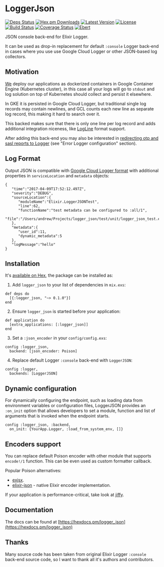 # LoggerJson

[![Deps Status](https://beta.hexfaktor.org/badge/all/github/Nebo15/logger_json.svg)](https://beta.hexfaktor.org/github/Nebo15/logger_json) [![Hex.pm Downloads](https://img.shields.io/hexpm/dw/logger_json.svg?maxAge=3600)](https://hex.pm/packages/logger_json) [![Latest Version](https://img.shields.io/hexpm/v/logger_json.svg?maxAge=3600)](https://hex.pm/packages/logger_json) [![License](https://img.shields.io/hexpm/l/logger_json.svg?maxAge=3600)](https://hex.pm/packages/logger_json) [![Build Status](https://travis-ci.org/Nebo15/logger_json.svg?branch=master)](https://travis-ci.org/Nebo15/logger_json) [![Coverage Status](https://coveralls.io/repos/github/Nebo15/logger_json/badge.svg?branch=master)](https://coveralls.io/github/Nebo15/logger_json?branch=master) [![Ebert](https://ebertapp.io/github/Nebo15/logger_json.svg)](https://ebertapp.io/github/Nebo15/logger_json)

JSON console back-end for Elixir Logger.

It can be used as drop-in replacement for default `:console` Logger back-end in cases where you use
use Google Cloud Logger or other JSON-based log collectors.

## Motivation

[We](https://github.com/Nebo15) deploy our applications as dockerized containers in Google Container Engine (Kubernetes cluster), in this case all your logs will go to `stdout` and log solution on top of Kubernetes should collect and persist it elsewhere.

In GKE it is persisted in Google Cloud Logger, but traditional single log records may contain newlines, and GCL counts each new line as separate log record, this making it hard to search over it.

This backed makes sure that there is only one line per log record and adds additional integration niceness, like [LogLine](https://cloud.google.com/logging/docs/reference/v1beta3/rest/v1beta3/LogLine) format support.

After adding this back-end you may also be interested in [redirecting otp and sasl reports to Logger](https://hexdocs.pm/logger/Logger.html#error-logger-configuration) (see "Error Logger configuration" section).

## Log Format

Output JSON is compatible with
[Google Cloud Logger format](https://cloud.google.com/logging/docs/reference/v1beta3/rest/v1beta3/LogLine) with
additional properties in `serviceLocation` and `metadata` objects:

  ```
  {
     "time":"2017-04-09T17:52:12.497Z",
     "severity":"DEBUG",
     "sourceLocation":{
        "moduleName":"Elixir.LoggerJSONTest",
        "line":62,
        "functionName":"test metadata can be configured to :all/1",
        "file":"/Users/andrew/Projects/logger_json/test/unit/logger_json_test.exs"
     },
     "metadata":{
        "user_id":11,
        "dynamic_metadata":5
     },
     "logMessage":"hello"
  }
  ```

## Installation

It's [available on Hex](https://hex.pm/packages/logger_json), the package can be installed as:

  1. Add `logger_json` to your list of dependencies in `mix.exs`:

    def deps do
      [{:logger_json, "~> 0.1.0"}]
    end

  2. Ensure `logger_json` is started before your application:

    def application do
      [extra_applications: [:logger_json]]
    end

  3. Set a `:json_encoder` in your `config/config.exs`:

    config :logger_json,
      backend: [json_encoder: Poison]

  4. Replace default Logger `:console` back-end with `LoggerJSON`:

    config :logger,
      backends: [LoggerJSON]

## Dynamic configuration

For dynamically configuring the endpoint, such as loading data
from environment variables or configuration files, LoggerJSON provides
an `:on_init` option that allows developers to set a module, function
and list of arguments that is invoked when the endpoint starts.

    config :logger_json, :backend,
      on_init: {YourApp.Logger, :load_from_system_env, []}

## Encoders support

You can replace default Poison encoder with other module that supports `encode!/1` function. This can be even used
as custom formatter callback.

Popular Poison alternatives:

 * [exjsx](https://github.com/talentdeficit/exjsx).
 * [elixir-json](https://github.com/cblage/elixir-json) - native Elixir encoder implementation.

If your application is performance-critical, take look at [jiffy](https://github.com/davisp/jiffy).

## Documentation

The docs can be found at [https://hexdocs.pm/logger_json](https://hexdocs.pm/logger_json)

## Thanks

Many source code has been taken from original Elixir Logger `:console` back-end source code, so I want to thank all it's authors and contributors.
